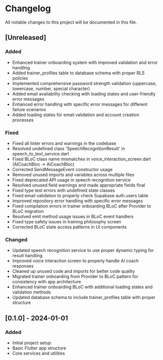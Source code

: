 # Changelog

All notable changes to this project will be documented in this file.

## [Unreleased]

### Added
- Enhanced trainer onboarding system with improved validation and error handling
- Added trainer_profiles table to database schema with proper RLS policies
- Implemented comprehensive password strength validation (uppercase, lowercase, number, special character)
- Added email availability checking with loading states and user-friendly error messages
- Enhanced error handling with specific error messages for different failure scenarios
- Added loading states for email validation and account creation processes

### Fixed
- Fixed all linter errors and warnings in the codebase
- Resolved undefined class 'SpeechRecognitionResult' in speech_to_text_service.dart
- Fixed BLoC class name mismatches in voice_interaction_screen.dart (AICoachBloc → AiCoachBloc)
- Corrected SendMessageEvent constructor usage
- Removed unused imports and variables across multiple files
- Fixed deprecated API usage in speech recognition service
- Resolved unused field warnings and made appropriate fields final
- Fixed type test errors with undefined state classes
- Fixed email validation to properly check Supabase auth.users table
- Improved repository error handling with specific error messages
- Fixed compilation errors in trainer onboarding BLoC after Provider to BLoC migration
- Resolved emit method usage issues in BLoC event handlers
- Fixed type safety issues in training philosophy screen
- Corrected BLoC state access patterns in UI components

### Changed
- Updated speech recognition service to use proper dynamic typing for result handling
- Improved voice interaction screen to properly handle AI coach responses
- Cleaned up unused code and imports for better code quality
- Migrated trainer onboarding from Provider to BLoC pattern for consistency with app architecture
- Enhanced trainer onboarding BLoC with additional loading states and validation methods
- Updated database schema to include trainer_profiles table with proper structure

## [0.1.0] - 2024-01-01

### Added
- Initial project setup
- Basic Flutter app structure
- Core services and utilities 